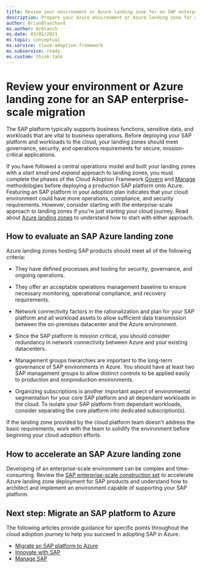 ```yaml
---
title: Review your environment or Azure landing zone for an SAP enterprise-scale migration
description: Prepare your Azure environment or Azure landing zone for an SAP enterprise-scale migration.
author: BrianBlanchard
ms.author: brblanch
ms.date: 03/01/2021
ms.topic: conceptual
ms.service: cloud-adoption-framework
ms.subservice: ready
ms.custom: think-tank
---
```


# Review your environment or Azure landing zone for an SAP enterprise-scale migration

The SAP platform typically supports business functions, sensitive data, and workloads that are vital to business operations. Before deploying your SAP platform and workloads to the cloud, your landing zones should meet governance, security, and operations requirements for secure, mission-critical applications.

If you have followed a central operations model and built your landing zones with a _start small and expand_ approach to landing zones, you must complete the phases of the Cloud Adoption Framework [Govern](../../govern/index.md) and [Manage](../../govern/index.md) methodologies before deploying a production SAP platform onto Azure. Featuring an SAP platform in your adoption plan indicates that your cloud environment could have more operations, compliance, and security requirements. However, consider starting with the enterprise-scale approach to landing zones if you're just starting your cloud journey. Read about [Azure landing zones](https://docs.microsoft.com/azure/cloud-adoption-framework/ready/landing-zone/) to understand how to start with either approach.

## How to evaluate an SAP Azure landing zone

Azure landing zones hosting SAP products should meet all of the following criteria:

- They have defined processes and tooling for security, governance, and ongoing operations.

- They offer an acceptable operations management baseline to ensure necessary monitoring, operational compliance, and recovery requirements.

- Network connectivity factors in the rationalization and plan for your SAP platform and all workload assets to allow sufficient data transmission between the on-premises datacenter and the Azure environment.

- Since the SAP platform is mission critical, you should consider redundancy in network connectivity between Azure and your existing datacenters.

- Management groups hierarchies are important to the long-term governance of SAP environments in Azure. You should have at least two SAP management groups to allow distinct controls to be applied easily to production and nonproduction environments.

- Organizing subscriptions is another important aspect of environmental segmentation for your core SAP platform and all dependant workloads in the cloud. To isolate your SAP platform from dependant workloads, consider separating the core platform into dedicated subscription(s).

If the landing zone provided by the cloud platform team doesn't address the basic requirements, work with the team to solidify the environment before beginning your cloud adoption efforts.

## How to accelerate an SAP Azure landing zone

Developing of an enterprise-scale environment can be complex and time-consuming. Review the [SAP enterprise-scale construction set](./enterprise-scale-landing-zone.md) to accelerate Azure landing zone deployment for SAP products and understand how to architect and implement an environment capable of supporting your SAP platform.

## Next step: Migrate an SAP platform to Azure

The following articles provide guidance for specific points throughout the cloud adoption journey to help you succeed in adopting SAP in Azure.

- [Migrate an SAP platform to Azure](./migrate.md)
- [Innovate with SAP](./innovate.md)
- [Manage SAP](./manage.md)
